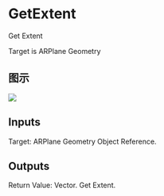 # GetExtent

Get Extent

Target is ARPlane Geometry

## 图示

![]($-20221218-17572534.png)

## Inputs

Target: ARPlane Geometry Object Reference.  

## Outputs

Return Value: Vector. Get Extent.

